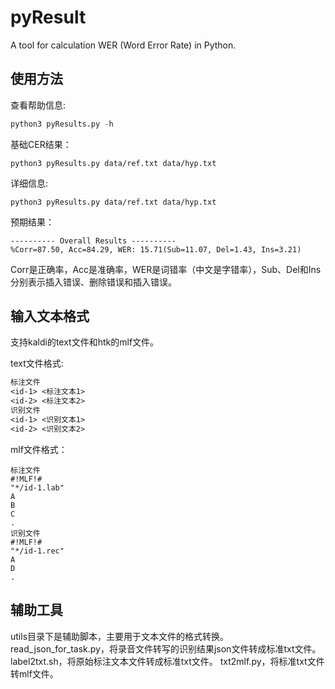 # pyResult
A tool for calculation WER (Word Error Rate) in Python.

## 使用方法

查看帮助信息:
```python
python3 pyResults.py -h
```

基础CER结果：
```
python3 pyResults.py data/ref.txt data/hyp.txt
```

详细信息:
```
python3 pyResults.py data/ref.txt data/hyp.txt
```

预期结果：
```
---------- Overall Results ----------
%Corr=87.50, Acc=84.29, WER: 15.71(Sub=11.07, Del=1.43, Ins=3.21)
```
Corr是正确率，Acc是准确率，WER是词错率（中文是字错率），Sub、Del和Ins分别表示插入错误、删除错误和插入错误。

## 输入文本格式
支持kaldi的text文件和htk的mlf文件。

text文件格式:
```txt
标注文件
<id-1> <标注文本1>
<id-2> <标注文本2>
识别文件
<id-1> <识别文本1>
<id-2> <识别文本2>
```

mlf文件格式：
```
标注文件
#!MLF!#
"*/id-1.lab"
A
B
C
.
识别文件
#!MLF!#
"*/id-1.rec"
A
D
.
```

## 辅助工具
utils目录下是辅助脚本，主要用于文本文件的格式转换。
read_json_for_task.py，将录音文件转写的识别结果json文件转成标准txt文件。
label2txt.sh，将原始标注文本文件转成标准txt文件。
txt2mlf.py，将标准txt文件转mlf文件。
